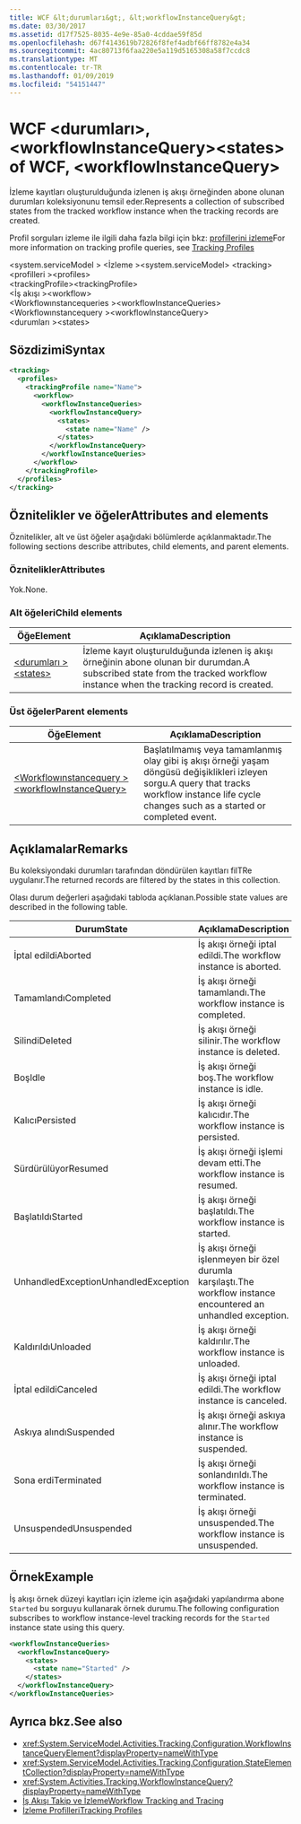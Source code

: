 ```yaml
---
title: WCF &lt;durumları&gt;, &lt;workflowInstanceQuery&gt;
ms.date: 03/30/2017
ms.assetid: d17f7525-8035-4e9e-85a0-4cddae59f85d
ms.openlocfilehash: d67f4143619b72826f8fef4adbf66ff8782e4a34
ms.sourcegitcommit: 4ac80713f6faa220e5a119d5165308a58f7ccdc8
ms.translationtype: MT
ms.contentlocale: tr-TR
ms.lasthandoff: 01/09/2019
ms.locfileid: "54151447"
---
```

# <a name="ltstatesgt-of-wcf-ltworkflowinstancequerygt"></a><span data-ttu-id="2e0d2-102">WCF &lt;durumları&gt;, &lt;workflowInstanceQuery&gt;</span><span class="sxs-lookup"><span data-stu-id="2e0d2-102">&lt;states&gt; of WCF, &lt;workflowInstanceQuery&gt;</span></span>

<span data-ttu-id="2e0d2-103">İzleme kayıtları oluşturulduğunda izlenen iş akışı örneğinden abone olunan durumları koleksiyonunu temsil eder.</span><span class="sxs-lookup"><span data-stu-id="2e0d2-103">Represents a collection of subscribed states from the tracked workflow instance when the tracking records are created.</span></span>  
  
<span data-ttu-id="2e0d2-104">Profil sorguları izleme ile ilgili daha fazla bilgi için bkz: [profillerini izleme](../../../../../docs/framework/windows-workflow-foundation/tracking-profiles.md)</span><span class="sxs-lookup"><span data-stu-id="2e0d2-104">For more information on tracking profile queries, see [Tracking Profiles](../../../../../docs/framework/windows-workflow-foundation/tracking-profiles.md)</span></span>  
  
<span data-ttu-id="2e0d2-105">\<system.serviceModel > \<İzleme ></span><span class="sxs-lookup"><span data-stu-id="2e0d2-105">\<system.serviceModel> \<tracking></span></span>  
<span data-ttu-id="2e0d2-106">\<profilleri ></span><span class="sxs-lookup"><span data-stu-id="2e0d2-106">\<profiles></span></span>  
<span data-ttu-id="2e0d2-107">\<trackingProfile></span><span class="sxs-lookup"><span data-stu-id="2e0d2-107">\<trackingProfile></span></span>  
<span data-ttu-id="2e0d2-108">\<İş akışı ></span><span class="sxs-lookup"><span data-stu-id="2e0d2-108">\<workflow></span></span>  
<span data-ttu-id="2e0d2-109">\<Workflowınstancequeries ></span><span class="sxs-lookup"><span data-stu-id="2e0d2-109">\<workflowInstanceQueries></span></span>  
<span data-ttu-id="2e0d2-110">\<Workflowınstancequery ></span><span class="sxs-lookup"><span data-stu-id="2e0d2-110">\<workflowInstanceQuery></span></span>  
<span data-ttu-id="2e0d2-111">\<durumları ></span><span class="sxs-lookup"><span data-stu-id="2e0d2-111">\<states></span></span>  
  
## <a name="syntax"></a><span data-ttu-id="2e0d2-112">Sözdizimi</span><span class="sxs-lookup"><span data-stu-id="2e0d2-112">Syntax</span></span>  
  
```xml  
<tracking>
  <profiles>
    <trackingProfile name="Name">
      <workflow>
        <workflowInstanceQueries>
          <workflowInstanceQuery>
            <states>
              <state name="Name" />
            </states>
          </workflowInstanceQuery>
        </workflowInstanceQueries>
      </workflow>
    </trackingProfile>
  </profiles>
</tracking>
```  
  
## <a name="attributes-and-elements"></a><span data-ttu-id="2e0d2-113">Öznitelikler ve öğeler</span><span class="sxs-lookup"><span data-stu-id="2e0d2-113">Attributes and elements</span></span>

<span data-ttu-id="2e0d2-114">Öznitelikler, alt ve üst öğeler aşağıdaki bölümlerde açıklanmaktadır.</span><span class="sxs-lookup"><span data-stu-id="2e0d2-114">The following sections describe attributes, child elements, and parent elements.</span></span>  
  
### <a name="attributes"></a><span data-ttu-id="2e0d2-115">Öznitelikler</span><span class="sxs-lookup"><span data-stu-id="2e0d2-115">Attributes</span></span>  

<span data-ttu-id="2e0d2-116">Yok.</span><span class="sxs-lookup"><span data-stu-id="2e0d2-116">None.</span></span>  
  
### <a name="child-elements"></a><span data-ttu-id="2e0d2-117">Alt öğeleri</span><span class="sxs-lookup"><span data-stu-id="2e0d2-117">Child elements</span></span>
  
|<span data-ttu-id="2e0d2-118">Öğe</span><span class="sxs-lookup"><span data-stu-id="2e0d2-118">Element</span></span>|<span data-ttu-id="2e0d2-119">Açıklama</span><span class="sxs-lookup"><span data-stu-id="2e0d2-119">Description</span></span>|  
|-------------|-----------------|  
|[<span data-ttu-id="2e0d2-120">\<durumları ></span><span class="sxs-lookup"><span data-stu-id="2e0d2-120">\<states></span></span>](state-of-wcf-workflowinstancequery.md)|<span data-ttu-id="2e0d2-121">İzleme kayıt oluşturulduğunda izlenen iş akışı örneğinin abone olunan bir durumdan.</span><span class="sxs-lookup"><span data-stu-id="2e0d2-121">A subscribed state from the tracked workflow instance when the tracking record is created.</span></span>|  
  
### <a name="parent-elements"></a><span data-ttu-id="2e0d2-122">Üst öğeler</span><span class="sxs-lookup"><span data-stu-id="2e0d2-122">Parent elements</span></span>  
  
|<span data-ttu-id="2e0d2-123">Öğe</span><span class="sxs-lookup"><span data-stu-id="2e0d2-123">Element</span></span>|<span data-ttu-id="2e0d2-124">Açıklama</span><span class="sxs-lookup"><span data-stu-id="2e0d2-124">Description</span></span>|  
|-------------|-----------------|  
|[<span data-ttu-id="2e0d2-125">\<Workflowınstancequery ></span><span class="sxs-lookup"><span data-stu-id="2e0d2-125">\<workflowInstanceQuery></span></span>](../../../../../docs/framework/configure-apps/file-schema/windows-workflow-foundation/workflowinstancequery.md)|<span data-ttu-id="2e0d2-126">Başlatılmamış veya tamamlanmış olay gibi iş akışı örneği yaşam döngüsü değişiklikleri izleyen sorgu.</span><span class="sxs-lookup"><span data-stu-id="2e0d2-126">A query that tracks workflow instance life cycle changes such as a started or completed event.</span></span>|  
  
## <a name="remarks"></a><span data-ttu-id="2e0d2-127">Açıklamalar</span><span class="sxs-lookup"><span data-stu-id="2e0d2-127">Remarks</span></span>

<span data-ttu-id="2e0d2-128">Bu koleksiyondaki durumları tarafından döndürülen kayıtları filTRe uygulanır.</span><span class="sxs-lookup"><span data-stu-id="2e0d2-128">The returned records are filtered by the states in this collection.</span></span>  
  
<span data-ttu-id="2e0d2-129">Olası durum değerleri aşağıdaki tabloda açıklanan.</span><span class="sxs-lookup"><span data-stu-id="2e0d2-129">Possible state values are described in the following table.</span></span>  
  
|<span data-ttu-id="2e0d2-130">Durum</span><span class="sxs-lookup"><span data-stu-id="2e0d2-130">State</span></span>|<span data-ttu-id="2e0d2-131">Açıklama</span><span class="sxs-lookup"><span data-stu-id="2e0d2-131">Description</span></span>|  
|-----------|-----------------|  
|<span data-ttu-id="2e0d2-132">İptal edildi</span><span class="sxs-lookup"><span data-stu-id="2e0d2-132">Aborted</span></span>|<span data-ttu-id="2e0d2-133">İş akışı örneği iptal edildi.</span><span class="sxs-lookup"><span data-stu-id="2e0d2-133">The workflow instance is aborted.</span></span>|  
|<span data-ttu-id="2e0d2-134">Tamamlandı</span><span class="sxs-lookup"><span data-stu-id="2e0d2-134">Completed</span></span>|<span data-ttu-id="2e0d2-135">İş akışı örneği tamamlandı.</span><span class="sxs-lookup"><span data-stu-id="2e0d2-135">The workflow instance is completed.</span></span>|  
|<span data-ttu-id="2e0d2-136">Silindi</span><span class="sxs-lookup"><span data-stu-id="2e0d2-136">Deleted</span></span>|<span data-ttu-id="2e0d2-137">İş akışı örneği silinir.</span><span class="sxs-lookup"><span data-stu-id="2e0d2-137">The workflow instance is deleted.</span></span>|  
|<span data-ttu-id="2e0d2-138">Boş</span><span class="sxs-lookup"><span data-stu-id="2e0d2-138">Idle</span></span>|<span data-ttu-id="2e0d2-139">İş akışı örneği boş.</span><span class="sxs-lookup"><span data-stu-id="2e0d2-139">The workflow instance is idle.</span></span>|  
|<span data-ttu-id="2e0d2-140">Kalıcı</span><span class="sxs-lookup"><span data-stu-id="2e0d2-140">Persisted</span></span>|<span data-ttu-id="2e0d2-141">İş akışı örneği kalıcıdır.</span><span class="sxs-lookup"><span data-stu-id="2e0d2-141">The workflow instance is persisted.</span></span>|  
|<span data-ttu-id="2e0d2-142">Sürdürülüyor</span><span class="sxs-lookup"><span data-stu-id="2e0d2-142">Resumed</span></span>|<span data-ttu-id="2e0d2-143">İş akışı örneği işlemi devam etti.</span><span class="sxs-lookup"><span data-stu-id="2e0d2-143">The workflow instance is resumed.</span></span>|  
|<span data-ttu-id="2e0d2-144">Başlatıldı</span><span class="sxs-lookup"><span data-stu-id="2e0d2-144">Started</span></span>|<span data-ttu-id="2e0d2-145">İş akışı örneği başlatıldı.</span><span class="sxs-lookup"><span data-stu-id="2e0d2-145">The workflow instance is started.</span></span>|  
|<span data-ttu-id="2e0d2-146">UnhandledException</span><span class="sxs-lookup"><span data-stu-id="2e0d2-146">UnhandledException</span></span>|<span data-ttu-id="2e0d2-147">İş akışı örneği işlenmeyen bir özel durumla karşılaştı.</span><span class="sxs-lookup"><span data-stu-id="2e0d2-147">The workflow instance encountered an unhandled exception.</span></span>|  
|<span data-ttu-id="2e0d2-148">Kaldırıldı</span><span class="sxs-lookup"><span data-stu-id="2e0d2-148">Unloaded</span></span>|<span data-ttu-id="2e0d2-149">İş akışı örneği kaldırılır.</span><span class="sxs-lookup"><span data-stu-id="2e0d2-149">The workflow instance is unloaded.</span></span>|  
|<span data-ttu-id="2e0d2-150">İptal edildi</span><span class="sxs-lookup"><span data-stu-id="2e0d2-150">Canceled</span></span>|<span data-ttu-id="2e0d2-151">İş akışı örneği iptal edildi.</span><span class="sxs-lookup"><span data-stu-id="2e0d2-151">The workflow instance is canceled.</span></span>|  
|<span data-ttu-id="2e0d2-152">Askıya alındı</span><span class="sxs-lookup"><span data-stu-id="2e0d2-152">Suspended</span></span>|<span data-ttu-id="2e0d2-153">İş akışı örneği askıya alınır.</span><span class="sxs-lookup"><span data-stu-id="2e0d2-153">The workflow instance is suspended.</span></span>|  
|<span data-ttu-id="2e0d2-154">Sona erdi</span><span class="sxs-lookup"><span data-stu-id="2e0d2-154">Terminated</span></span>|<span data-ttu-id="2e0d2-155">İş akışı örneği sonlandırıldı.</span><span class="sxs-lookup"><span data-stu-id="2e0d2-155">The workflow instance is terminated.</span></span>|  
|<span data-ttu-id="2e0d2-156">Unsuspended</span><span class="sxs-lookup"><span data-stu-id="2e0d2-156">Unsuspended</span></span>|<span data-ttu-id="2e0d2-157">İş akışı örneği unsuspended.</span><span class="sxs-lookup"><span data-stu-id="2e0d2-157">The workflow instance is unsuspended.</span></span>|  
  
## <a name="example"></a><span data-ttu-id="2e0d2-158">Örnek</span><span class="sxs-lookup"><span data-stu-id="2e0d2-158">Example</span></span>

<span data-ttu-id="2e0d2-159">İş akışı örnek düzeyi kayıtları için izleme için aşağıdaki yapılandırma abone `Started` bu sorguyu kullanarak örnek durumu.</span><span class="sxs-lookup"><span data-stu-id="2e0d2-159">The following configuration subscribes to workflow instance-level tracking records for the `Started` instance state using this query.</span></span>  
  
```xml  
<workflowInstanceQueries>
  <workflowInstanceQuery>
    <states>
      <state name="Started" />
    </states>
  </workflowInstanceQuery>
</workflowInstanceQueries>
```  
  
## <a name="see-also"></a><span data-ttu-id="2e0d2-160">Ayrıca bkz.</span><span class="sxs-lookup"><span data-stu-id="2e0d2-160">See also</span></span>  

- <xref:System.ServiceModel.Activities.Tracking.Configuration.WorkflowInstanceQueryElement?displayProperty=nameWithType>       
- <xref:System.ServiceModel.Activities.Tracking.Configuration.StateElementCollection?displayProperty=nameWithType>       
- <xref:System.Activities.Tracking.WorkflowInstanceQuery?displayProperty=nameWithType>       
- [<span data-ttu-id="2e0d2-161">İş Akışı Takip ve İzleme</span><span class="sxs-lookup"><span data-stu-id="2e0d2-161">Workflow Tracking and Tracing</span></span>](../../../../../docs/framework/windows-workflow-foundation/workflow-tracking-and-tracing.md)  
- [<span data-ttu-id="2e0d2-162">İzleme Profilleri</span><span class="sxs-lookup"><span data-stu-id="2e0d2-162">Tracking Profiles</span></span>](../../../../../docs/framework/windows-workflow-foundation/tracking-profiles.md)
